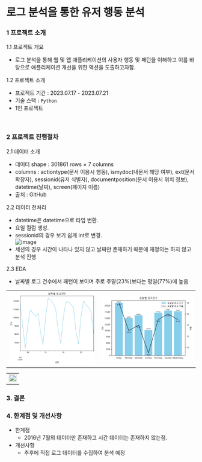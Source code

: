 # 로그 분석을 통한 유저 행동 분석

### 1 프로젝트 소개
1.1 프로젝트 개요   
* 로그 분석을 통해 웹 및 앱 애플리케이션의 사용자 행동 및 패턴을 이해하고 이를 바탕으로 애플리케이션 개선을 위한 액션을 도출하고자함.
    
1.2 프로젝트 소개
* 프로젝트 기간 : 2023.07.17 - 2023.07.21
* 기술 스택 : ```Python```
* 1인 프로젝트

<br> 
  
### 2 프로젝트 진행절차
2.1 데이터 소개
* 데이터 shape : 301861 rows × 7 columns
* columns : actiontype(문서 이용시 행동), ismydoc(내문서 해당 여부), ext(문서 확장자), sessionid(유저 식별자), documentposition(문서 이용시 위치 정보), datetime(날짜), screen(페이지 이름)
* 출처 : GitHub
  
2.2 데이터 전처리
* datetime은 datetime으로 타입 변환.
* 요일 컬럼 생성.
* sessionid의 경우 보기 쉽게 int로 변경.  
  ![image](https://github.com/KIMJEONGSU/logs/assets/23291338/53c16fc1-8502-419b-be56-973e21ad233d)
* 세션의 경우 시간이 나타나 있지 않고 날짜만 존재하기 때문에 재정의는 하지 않고 분석 진행


2.3 EDA
* 날짜별 로그 건수에서 패턴이 보이며 주로 주말(23%)보다는 평일(77%)에 높음
<table>
  <tr>
    <td>
      <img src='photo/날짜별로그건수.png' width="100%" height="100%">
    </td>
    <td>
      <img src='photo/요일별로그건수.png' width="100%" height="100%">
    </td>
  </tr>
</table>
<table>
  <tr>
    <td>
      <img src='photo/.png' width="100%" height="100%">
    </td>
  </tr>
</table>

### 3. 결론
### 4. 한계점 및 개선사항
* 한계점
  * 2016년 7월의 데이터만 존재하고 시간 데이터는 존재하지 않는점.
* 개선사항
  * 추후에 직접 로그 데이터를 수집하여 분석 예정
